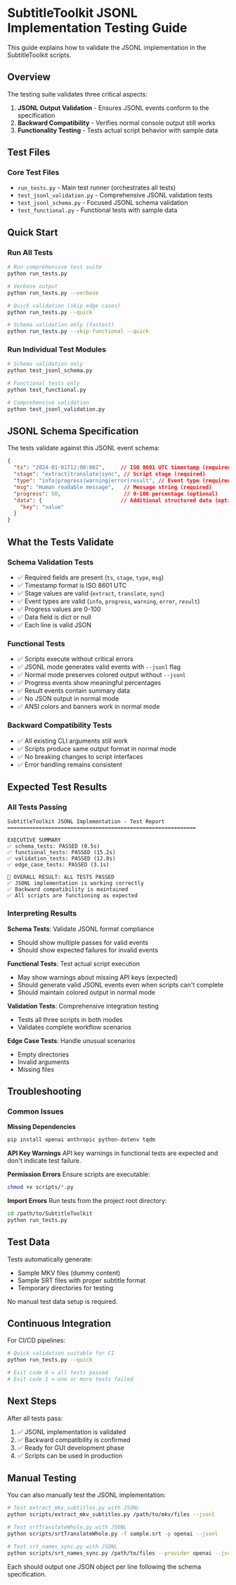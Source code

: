 # SubtitleToolkit JSONL Implementation Testing Guide

This guide explains how to validate the JSONL implementation in the SubtitleToolkit scripts.

## Overview

The testing suite validates three critical aspects:

1. **JSONL Output Validation** - Ensures JSONL events conform to the specification
2. **Backward Compatibility** - Verifies normal console output still works
3. **Functionality Testing** - Tests actual script behavior with sample data

## Test Files

### Core Test Files

- `run_tests.py` - Main test runner (orchestrates all tests)
- `test_jsonl_validation.py` - Comprehensive JSONL validation tests
- `test_jsonl_schema.py` - Focused JSONL schema validation
- `test_functional.py` - Functional tests with sample data

## Quick Start

### Run All Tests
```bash
# Run comprehensive test suite
python run_tests.py

# Verbose output
python run_tests.py --verbose

# Quick validation (skip edge cases)
python run_tests.py --quick

# Schema validation only (fastest)
python run_tests.py --skip-functional --quick
```

### Run Individual Test Modules
```bash
# Schema validation only
python test_jsonl_schema.py

# Functional tests only
python test_functional.py

# Comprehensive validation
python test_jsonl_validation.py
```

## JSONL Schema Specification

The tests validate against this JSONL event schema:

```json
{
  "ts": "2024-01-01T12:00:00Z",     // ISO 8601 UTC timestamp (required)
  "stage": "extract|translate|sync", // Script stage (required)
  "type": "info|progress|warning|error|result", // Event type (required)
  "msg": "Human readable message",   // Message string (required)
  "progress": 50,                    // 0-100 percentage (optional)
  "data": {                         // Additional structured data (optional)
    "key": "value"
  }
}
```

## What the Tests Validate

### Schema Validation Tests
- ✅ Required fields are present (`ts`, `stage`, `type`, `msg`)
- ✅ Timestamp format is ISO 8601 UTC
- ✅ Stage values are valid (`extract`, `translate`, `sync`)
- ✅ Event types are valid (`info`, `progress`, `warning`, `error`, `result`)
- ✅ Progress values are 0-100
- ✅ Data field is dict or null
- ✅ Each line is valid JSON

### Functional Tests
- ✅ Scripts execute without critical errors
- ✅ JSONL mode generates valid events with `--jsonl` flag
- ✅ Normal mode preserves colored output without `--jsonl`
- ✅ Progress events show meaningful percentages
- ✅ Result events contain summary data
- ✅ No JSON output in normal mode
- ✅ ANSI colors and banners work in normal mode

### Backward Compatibility Tests
- ✅ All existing CLI arguments still work
- ✅ Scripts produce same output format in normal mode
- ✅ No breaking changes to script interfaces
- ✅ Error handling remains consistent

## Expected Test Results

### All Tests Passing
```
SubtitleToolkit JSONL Implementation - Test Report
============================================================

EXECUTIVE SUMMARY
✅ schema_tests: PASSED (0.5s)
✅ functional_tests: PASSED (15.2s)
✅ validation_tests: PASSED (12.8s)
✅ edge_case_tests: PASSED (3.1s)

🎉 OVERALL RESULT: ALL TESTS PASSED
✅ JSONL implementation is working correctly
✅ Backward compatibility is maintained
✅ All scripts are functioning as expected
```

### Interpreting Results

**Schema Tests**: Validate JSONL format compliance
- Should show multiple passes for valid events
- Should show expected failures for invalid events

**Functional Tests**: Test actual script execution
- May show warnings about missing API keys (expected)
- Should generate valid JSONL events even when scripts can't complete
- Should maintain colored output in normal mode

**Validation Tests**: Comprehensive integration testing
- Tests all three scripts in both modes
- Validates complete workflow scenarios

**Edge Case Tests**: Handle unusual scenarios
- Empty directories
- Invalid arguments
- Missing files

## Troubleshooting

### Common Issues

**Missing Dependencies**
```bash
pip install openai anthropic python-dotenv tqdm
```

**API Key Warnings**
API key warnings in functional tests are expected and don't indicate test failure.

**Permission Errors**
Ensure scripts are executable:
```bash
chmod +x scripts/*.py
```

**Import Errors**
Run tests from the project root directory:
```bash
cd /path/to/SubtitleToolkit
python run_tests.py
```

## Test Data

Tests automatically generate:
- Sample MKV files (dummy content)
- Sample SRT files with proper subtitle format
- Temporary directories for testing

No manual test data setup is required.

## Continuous Integration

For CI/CD pipelines:
```bash
# Quick validation suitable for CI
python run_tests.py --quick

# Exit code 0 = all tests passed
# Exit code 1 = one or more tests failed
```

## Next Steps

After all tests pass:
1. ✅ JSONL implementation is validated
2. ✅ Backward compatibility is confirmed
3. ✅ Ready for GUI development phase
4. ✅ Scripts can be used in production

## Manual Testing

You can also manually test the JSONL implementation:

```bash
# Test extract_mkv_subtitles.py with JSONL
python scripts/extract_mkv_subtitles.py /path/to/mkv/files --jsonl

# Test srtTranslateWhole.py with JSONL
python scripts/srtTranslateWhole.py -f sample.srt -p openai --jsonl

# Test srt_names_sync.py with JSONL
python scripts/srt_names_sync.py /path/to/files --provider openai --jsonl
```

Each should output one JSON object per line following the schema specification.